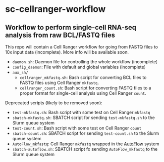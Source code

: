 # sc-cellranger-workflow

## Workflow to perform single-cell RNA-seq analysis from raw BCL/FASTQ files

This repo will contain a Cell Ranger workflow for going from FASTQ files to 10x input data (incomplete). More info will be available soon.

- `daemon.sh`: Daemon file for controlling the whole workflow (incomplete)
- `config_daemon`: File with default and global variables (incomplete)
- `aux_sh/`
    - `cellranger_mkfastq.sh`: Bash script for converting BCL files to FASTQ files using Cell Ranger `mkfastq`.
    - `cellranger_count.sh`: Bash script for converting FASTQ files to a proper format for single-cell analysis using Cell Ranger `count`.

Deprecated scripts (likely to be removed soon):

- `test-mkfastq.sh`: Bash script with some test on Cell Ranger ``mkfastq``
- `sbatch-mkfastq.sh`: SBATCH script for sending ``test-mkfastq.sh`` to the Slurm queue system
- `test-count.sh`: Bash script with some test on Cell Ranger `count`
- `sbatch-count.sh`: SBATCH script for sending `test-count.sh` to the Slurm queue system
- `AutoFlow_mkfastq`: Cell Ranger `mkfastq` wrapped in the [AutoFlow](https://github.com/seoanezonjic/autoflow) system
- `sbatch-autoflow.sh`: SBATCH script fo sending `AutoFlow_mkfastq` to the Slurm queue system
